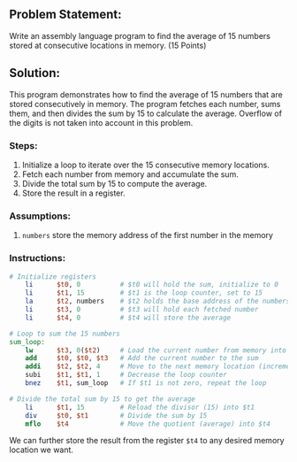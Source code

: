 ## Problem Statement:
Write an assembly language program to find the average of 15 numbers stored at consecutive locations in memory. (15 Points)

## Solution:

This program demonstrates how to find the average of 15 numbers that are stored consecutively in memory. The program fetches each number, sums them, and then divides the sum by 15 to calculate the average. Overflow of the digits is not taken into account in this problem.

### Steps:
1. Initialize a loop to iterate over the 15 consecutive memory locations.
2. Fetch each number from memory and accumulate the sum.
3. Divide the total sum by 15 to compute the average.
4. Store the result in a register.

### Assumptions:
1. `numbers` store the memory address of the first number in the memory
### Instructions:

```mips
# Initialize registers
    li      $t0, 0          # $t0 will hold the sum, initialize to 0
    li      $t1, 15         # $t1 is the loop counter, set to 15
    la      $t2, numbers    # $t2 holds the base address of the numbers in memory
    li      $t3, 0          # $t3 will hold each fetched number
    li      $t4, 0          # $t4 will store the average

# Loop to sum the 15 numbers
sum_loop:
    lw      $t3, 0($t2)     # Load the current number from memory into $t3
    add     $t0, $t0, $t3   # Add the current number to the sum
    addi    $t2, $t2, 4     # Move to the next memory location (increment by 4 bytes)
    subi    $t1, $t1, 1     # Decrease the loop counter
    bnez    $t1, sum_loop   # If $t1 is not zero, repeat the loop

# Divide the total sum by 15 to get the average
    li      $t1, 15         # Reload the divisor (15) into $t1
    div     $t0, $t1        # Divide the sum by 15
    mflo    $t4             # Move the quotient (average) into $t4
```

We can further store the result from the register `$t4` to any desired memory location we want.
